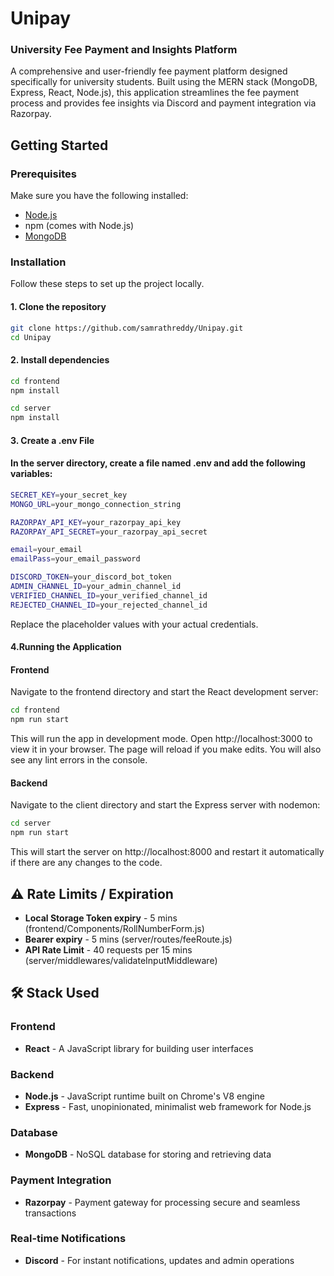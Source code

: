 # Unipay

### University Fee Payment and Insights Platform

A comprehensive and user-friendly fee payment platform designed specifically for university students. Built using the MERN stack (MongoDB, Express, React, Node.js), this application streamlines the fee payment process and provides fee insights via Discord and payment integration via Razorpay.

## Getting Started

### Prerequisites

Make sure you have the following installed:

- [Node.js](https://nodejs.org/)
- npm (comes with Node.js)
- [MongoDB](https://www.mongodb.com/)

### Installation

Follow these steps to set up the project locally.

#### 1. Clone the repository

```bash
git clone https://github.com/samrathreddy/Unipay.git
cd Unipay
```

#### 2. Install dependencies

```bash
cd frontend
npm install
```

```bash
cd server
npm install
```

#### 3. Create a .env File

#### In the server directory, create a file named .env and add the following variables:

```bash
SECRET_KEY=your_secret_key
MONGO_URL=your_mongo_connection_string

RAZORPAY_API_KEY=your_razorpay_api_key
RAZORPAY_API_SECRET=your_razorpay_api_secret

email=your_email
emailPass=your_email_password

DISCORD_TOKEN=your_discord_bot_token
ADMIN_CHANNEL_ID=your_admin_channel_id
VERIFIED_CHANNEL_ID=your_verified_channel_id
REJECTED_CHANNEL_ID=your_rejected_channel_id
```

Replace the placeholder values with your actual credentials.

#### 4.Running the Application

#### Frontend

Navigate to the frontend directory and start the React development server:

```bash
cd frontend
npm run start
```

This will run the app in development mode. Open http://localhost:3000 to view it in your browser. The page will reload if you make edits. You will also see any lint errors in the console.

#### Backend

Navigate to the client directory and start the Express server with nodemon:

```bash
cd server
npm run start
```

This will start the server on http://localhost:8000 and restart it automatically if there are any changes to the code.

## ⚠️ Rate Limits / Expiration

- **Local Storage Token expiry** - 5 mins (frontend/Components/RollNumberForm.js)
- **Bearer expiry** - 5 mins (server/routes/feeRoute.js)
- **API Rate Limit** - 40 requests per 15 mins (server/middlewares/validateInputMiddleware)

## 🛠️ Stack Used

### Frontend

- **React** - A JavaScript library for building user interfaces

### Backend

- **Node.js** - JavaScript runtime built on Chrome's V8 engine
- **Express** - Fast, unopinionated, minimalist web framework for Node.js

### Database

- **MongoDB** - NoSQL database for storing and retrieving data

### Payment Integration

- **Razorpay** - Payment gateway for processing secure and seamless transactions

### Real-time Notifications

- **Discord** - For instant notifications, updates and admin operations
